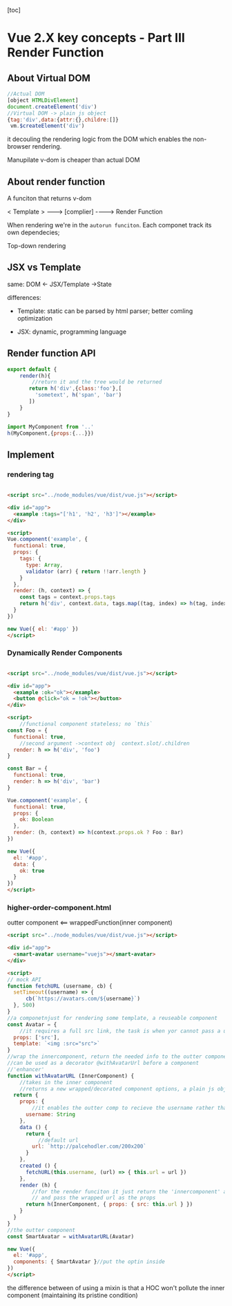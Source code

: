 [toc]

# Vue 2.X key concepts - Part III Render Function

## About Virtual DOM

```js
//Actual DOM
[object HTMLDivElement]
document.createElement('div')
//Virtual DOM -> plain js object
{tag:'div',data:{attr:{},childre:[]}
 vm.$createElement('div')
```

it decouling the rendering logic from the DOM which enables the non-browser rendering.

Manupilate v-dom is cheaper than actual DOM

## About render function

A funciton that returns v-dom

< Template > ---> [complier] ----> Render Function

When rendering we're in the `autorun funciton`. Each componet track its own dependecies;

Top-down rendering

## JSX vs Template

same: DOM <- JSX/Template ->State

differences: 

* Template: static can be parsed by html parser; better comling optimization

*  JSX: dynamic, programming language

## Render function API

```js
export default {
    render(h){
        //return it and the tree would be returned
       return h('div',{class:'foo'},[
         'sometext', h('span', 'bar')
       ])
    }
}
```

```js
import MyComponent from '..'
h(MyComponent,{props:{...}})
```

## Implement

### rendering tag

```html
  
<script src="../node_modules/vue/dist/vue.js"></script>

<div id="app">
  <example :tags="['h1', 'h2', 'h3']"></example>
</div>

<script>
Vue.component('example', {
  functional: true,
  props: {
    tags: {
      type: Array,
      validator (arr) { return !!arr.length }
    }
  },
  render: (h, context) => {
    const tags = context.props.tags
    return h('div', context.data, tags.map((tag, index) => h(tag, index)))
  }
})

new Vue({ el: '#app' })
</script>
```



### Dynamically Render Components

```html

<script src="../node_modules/vue/dist/vue.js"></script>

<div id="app">
  <example :ok="ok"></example>
  <button @click="ok = !ok"></button>
</div>

<script>
    //functional component stateless; no `this`
const Foo = {
  functional: true,
    //second argument ->context obj  context.slot/.children
  render: h => h('div', 'foo')
}

const Bar = {
  functional: true,
  render: h => h('div', 'bar')
}

Vue.component('example', {
  functional: true,
  props: {
    ok: Boolean
  },
  render: (h, context) => h(context.props.ok ? Foo : Bar)
})

new Vue({
  el: '#app',
  data: {
    ok: true
  }
})
</script>
```



### higher-order-component.html

outter component <== wrappedFunction(inner component)

```html
<script src="../node_modules/vue/dist/vue.js"></script>

<div id="app">
  <smart-avatar username="vuejs"></smart-avatar>
</div>

<script>
// mock API
function fetchURL (username, cb) {
  setTimeout((username) => {
      cb(`https://avatars.com/${username}`)
  }, 500)
}
//a componetnjust for rendering some template, a reuseable component
const Avatar = {
    //it requires a full src link, the task is when yor cannot pass a url link all the time but username/userid
  props: ['src'],
  template: `<img :src="src">`
}
//wrap the innercomponent, return the needed info to the outter component
//can be used as a decorator @withAvatarUrl before a component
//'enhancer'
function withAvatarURL (InnerComponent) {
    //takes in the inner component
    //returns a new wrapped/decorated component options, a plain js object
  return {
    props: {
        //it enables the outter comp to recieve the username rather than url/src
      username: String
    },
    data () {
      return {
          //default url
        url: `http://palcehodler.com/200x200`
      }
    },
    created () {
      fetchURL(this.username, (url) => { this.url = url })
    },
    render (h) {
        //for the render funciton it just return the 'innercomponent' as the tag
        // and pass the wrapped url as the props
      return h(InnerComponent, { props: { src: this.url } })
    }
  }
}
//the outter component
const SmartAvatar = withAvatarURL(Avatar)

new Vue({
  el: '#app',
  components: { SmartAvatar }//put the optin inside
})
</script>
```

the difference between of using a mixin is that a HOC won't pollute the inner component (maintaining its pristine condition)